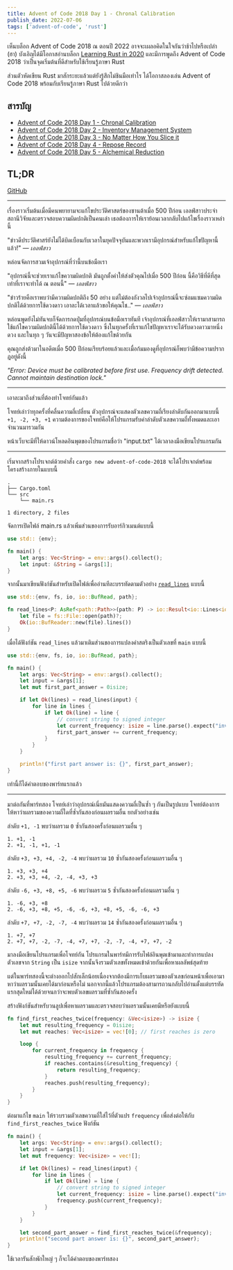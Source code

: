 ```yaml
---
title: Advent of Code 2018 Day 1 - Chronal Calibration
publish_date: 2022-07-06
tags: ['advent-of-code', 'rust']
---
```


เห็นบล็อก Advent of Code 2018 ณ ตอนปี 2022 อาจจะเผลอคิดในใจกันว่าช้าไปหรือเปล่า (ฮา) บังเอิญได้มีโอกาสอ่านบล็อก [Learning Rust in 2020](https://github.com/pretzelhammer/rust-blog/blob/master/posts/learning-rust-in-2020.md#tldr) และมีการพูดถึง Advent of Code 2018 ว่าเป็นจุดเริ่มต้นที่ดีสำหรับใช้เรียนรู้ภาษา Rust

ส่วนตัวหัดเขียน Rust มาสักระยะแล้วแต่ยังรู้สึกไม่ชินมือเท่าไร ได้โอกาสลองเล่น Advent of Code 2018 พร้อมกับเรียนรู้ภาษา Rust ไปด้วยดีกว่า

## สารบัญ

- [Advent of Code 2018 Day 1 - Chronal Calibration](/2022/7/6/advent-of-code-2018-day-1-chronal-calibration)
- [Advent of Code 2018 Day 2 - Inventory Management System](/2022/7/28/advent-of-code-2018-day-2-inventory-management-system)
- [Advent of Code 2018 Day 3 - No Matter How You Slice it](/2022/8/5/advent-of-code-2018-day-3-no-matter-how-you-slice-it)
- [Advent of Code 2018 Day 4 - Repose Record](/2022/8/22/advent-of-code-2018-day-4-repose-record)
- [Advent of Code 2018 Day 5 - Alchemical Reduction](/2022/11/12/advent-of-code-2018-day-5-alchemical-reduction)

## TL;DR

[GitHub](https://github.com/nomkhonwaan/nomkhonwaan/blob/main/advent-of-code/2018/day_1_chronal_calibration.rs)

---

เรื่องราวเริ่มต้นเมื่อมีคนพยายามจะแก้ไขประวัติศาสตร์ของซานต้าเมื่อ 500 ปีก่อน เอลฟ์สาวประจำสถานีวิจัยและตรวจสอบความผิดปกติเป็นคนเล่า เธอต้องการให้เราย้อนเวลากลับไปแก้ไขเรื่องราวเหล่านี้

"ข่าวดีประวัติศาสร์ยังไม่ได้บิดเบือนกับเวลาในยุคปัจจุบันและพวกเรามีอุปกรณ์สำหรับแก้ไขปัญหานี้แล้ว!" — _เอลฟ์สาว_

หล่อนจัดการสวมเจ้าอุปกรณ์ที่ว่านี้บนข้อมือเรา

"อุปกรณ์นี้จะช่วยเราแก้ไขความผิดปกติ มันถูกตั้งค่าให้ส่งตัวคุณไปเมื่อ 500 ปีก่อน นี้คือวิธีที่ดีที่สุดเท่าที่เราจะทำได้ ณ ตอนนี้" — _เอลฟ์สาว_

"ข่าวร้ายคือเราพบว่ามีความผิดปกติถึง 50 อย่าง แต่ไม่ต้องกังวลไปเจ้าอุปกรณ์นี้จะซ่อมแซมความผิดปกติได้ด้วยการใช้ดวงดาว เอาละได้เวลาแล้วขอให้คุณโช.." — _เอลฟ์สาว_

หล่อนพูดยังไม่ทันจบก็จัดการกดปุ่มที่อุปกรณ์บนข้อมือเราทันที เจ้าอุปกรณ์ที่เอลฟ์สาวให้เรามาสามารถใช้แก้ไขความผิดปกตินี้ได้ด้วยการใช้ดวงดาว ซึ่งในทุกครั้งที่เราแก้ไขปัญหาเราจะได้รับดวงดาวมาหนึ่งดวง และในทุก ๆ วันจะมีปัญหาสองข้อให้ต้องแก้ไขด้วยกัน

คุณถูกส่งต้วมาในอดีตเมื่อ 500 ปีก่อนเรียบร้อยแล้วและเมื่อก้มมองดูที่อุปกรณ์ก็พบว่ามีข้อความปรากฎอยู่ดังนี้


_"Error: Device must be calibrated before first use. Frequency drift detected. Cannot maintain destination lock."_

---

เอาละมาถึงส่วนที่ต้องทำโจทย์กันแล้ว

โจทย์เล่าว่าทุกครั้งที่คลื่นความถี่เปลี่ยน ตัวอุปกรณ์จะแสดงตัวเลขความถี่เรียงลำดับกันออกมาแบบนี้ `+1, -2, +3, +1` ความต้องการของโจทย์คือให้โปรแกรมรับค่าลำดับตัวเลขความถี่ทั้งหมดและเอาจำนวนมารวมกัน

หน้าเว็บจะมีที่ให้ดาวน์โหลดอินพุตของโปรแกรมชื่อว่า "input.txt" ได้เวลาลงมือเขียนโปรแกรมกัน

---

เริ่มจากสร้างโปรเจกต์ด้วยคำสั่ง `cargo new advent-of-code-2018` จะได้โปรเจกต์พร้อมโครงสร้างภายในแบบนี้

```
.
├── Cargo.toml
└── src
    └── main.rs

1 directory, 2 files
```

จัดการเปิดไฟล์ main.rs แล้วเพิ่มส่วนของการรับอาร์กิวเมนต์แบบนี้

```rust
use std:: {env};

fn main() {
    let args: Vec<String> = env::args().collect();
    let input: &String = &args[1];
}
```

จากนั้นมาเขียนฟังก์ชันสำหรับเปิดไฟล์เพื่ออ่านทีละบรรทัดตามตัวอย่าง [`read_lines`](https://doc.rust-lang.org/rust-by-example/std_misc/file/read_lines.html) แบบนี้

```rust
use std::{env, fs, io, io::BufRead, path};

fn read_lines<P: AsRef<path::Path>>(path: P) -> io::Result<io::Lines<io::BufReader<fs::File>>> {
    let file = fs::File::open(path)?;
    Ok(io::BufReader::new(file).lines())
}
```

เมื่อได้ฟังก์ชัน `read_lines` แล้วมาเติมส่วนของการแปลงค่าสตริงเป็นตัวเลขที่ `main` แบบนี้

```rust
use std::{env, fs, io, io::BufRead, path};

fn main() {
    let args: Vec<String> = env::args().collect();
    let input = &args[1];
    let mut first_part_answer = 0isize;

    if let Ok(lines) = read_lines(input) {
        for line in lines {
            if let Ok(line) = line {
                // convert string to signed integer
                let current_frequency: isize = line.parse().expect("invalid number");
                first_part_answer += current_frequency;
            }
        }
    }

    println!("first part answer is: {}", first_part_answer);
}
```

เท่านี้ก็ได้คำตอบของพาร์ทแรกแล้ว

---

มาต่อกันที่พาร์ทสอง โจทย์เล่าว่าอุปกรณ์เนี่ยมันแสดงความถี่เป็นซ้ำ ๆ กันเป็นรูปแบบ โจทย์ต้องการให้หาว่าผลรวมของความถี่ใดที่ซ้ำกันสองก่อนผลรวมอื่น ยกตัวอย่างเช่น

ลำดับ `+1, -1` พบว่าผลรวม `0` ซ้ำกันสองครั้งก่อนผลรวมอื่น ๆ

```
1. +1, -1
2. +1, -1, +1, -1
```

ลำดับ `+3, +3, +4, -2, -4` พบว่าผลรวม `10` ซ้ำกันสองครั้งก่อนผลรวมอื่น ๆ
```
1. +3, +3, +4 
2. +3, +3, +4, -2, -4, +3, +3
```

ลำดับ `-6, +3, +8, +5, -6` พบว่าผลรวม `5` ซ้ำกันสองครั้งก่อนผลรวมอื่น ๆ

```
1. -6, +3, +8
2. -6, +3, +8, +5, -6, -6, +3, +8, +5, -6, -6, +3
```

ลำดับ `+7, +7, -2, -7, -4` พบว่าผลรวม `14` ซ้ำกันสองครั้งก่อนผลรวมอื่น ๆ

```
1. +7, +7
2. +7, +7, -2, -7, -4, +7, +7, -2, -7, -4, +7, +7, -2
```

มาลงมือเขียนโปรแกรมเพื่อโจทย์กัน โปรแกรมในพาร์ทมีการรับไฟล์อินพุตเข้ามาและทำการแปลงตัวเลขจาก `String` เป็น `isize` จากนั้นจึงรวมตัวเลขทั้งหมดเข้าด้วยกันเพื่อหาผลลัพธ์สุดท้าย

แต่ในพาร์ทสองนี้จะต่างออกไปสักเล็กน้อยเนื่องจากต้องมีการเก็บผลรวมของตัวเลขก่อนหน้าเพื่อเอามาหาว่าผลรวมนั้นเคยได้มาก่อนหรือไม่ นอกจากนี้แล้วโปรแกรมต้องสามารถวนกลับไปอ่านตั้งแต่บรรทัดแรกสุดใหม่ได้ด้วยจนกว่าจะพบตัวเลขผลรวมที่ซ้ำกันสองครั้ง

สร้างฟังก์ชันสำหรับวนลูปเพื่อหาผลรวมและตรวจสอบว่าผลรวมนั้นเคยมีหรือยังแบบนี้

```rust
fn find_first_reaches_twice(frequency: &Vec<isize>) -> isize {
    let mut resulting_frequency = 0isize;
    let mut reaches: Vec<isize> = vec![0]; // first reaches is zero

    loop {
        for current_frequency in frequency {
            resulting_frequency += current_frequency;
            if reaches.contains(&resulting_frequency) {
                return resulting_frequency;
            }
            reaches.push(resulting_frequency);
        }
    }
}
```

ต่อมาแก้ไข `main` ให้รวบรวมตัวเลขความถี่ใส่ไว้ที่ตัวแปร `frequency` เพื่อส่งต่อให้กับ `find_first_reaches_twice` ฟังก์ชัน

```rust
fn main() {
    let args: Vec<String> = env::args().collect();
    let input = &args[1];
    let mut frequency: Vec<isize> = vec![];

    if let Ok(lines) = read_lines(input) {
        for line in lines {
            if let Ok(line) = line {
                // convert string to signed integer
                let current_frequency: isize = line.parse().expect("invalid number");
                frequency.push(current_frequency);
            }
        }
    }

    let second_part_answer = find_first_reaches_twice(&frequency);
    println!("second part answer is: {}", second_part_answer);
}
```

ใช้เวลารันสักพักใหญ่ ๆ ก็จะได้คำตอบของพาร์ทสอง